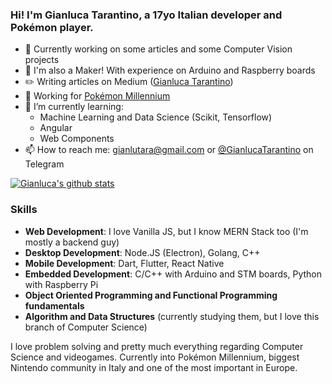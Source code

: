 ### Hi! I'm Gianluca Tarantino, a 17yo Italian developer and Pokémon player.

- 🔭 Currently working on some articles and some Computer Vision projects
- 💾 I'm also a Maker! With experience on Arduino and Raspberry boards
- ✏️ Writing articles on Medium ([Gianluca Tarantino](https://gianlucatarantino.medium.com))
- 📏 Working for [Pokémon Millennium](https://pokemonmillennium.net)
- 🌱 I’m currently learning:
  - Machine Learning and Data Science (Scikit, Tensorflow)
  - Angular
  - Web Components
- 📫 How to reach me: gianlutara@gmail.com or [@GianlucaTarantino](https://t.me/GianlucaTarantino) on Telegram

[![Gianluca's github stats](https://github-readme-stats.vercel.app/api?username=GianlucaTarantino)](https://github.com/GianlucaTarantino)

### Skills
- **Web Development**: I love Vanilla JS, but I know MERN Stack too (I'm mostly a backend guy)
- **Desktop Development**: Node.JS (Electron), Golang, C++
- **Mobile Development**: Dart, Flutter, React Native
- **Embedded Development**: C/C++ with Arduino and STM boards, Python with Raspberry Pi
- **Object Oriented Programming and Functional Programming fundamentals**
- **Algorithm and Data Structures** (currently studying them, but I love this branch of Computer Science)

I love problem solving and pretty much everything regarding Computer Science and videogames.
Currently into Pokémon Millennium, biggest Nintendo community in Italy and one of the most important in Europe.

<!--
**GianlucaTarantino/GianlucaTarantino** is a ✨ _special_ ✨ repository because its `README.md` (this file) appears on your GitHub profile.

Here are some ideas to get you started:

- 🔭 I’m currently working on ...
- 🌱 I’m currently learning ...
- 👯 I’m looking to collaborate on ...
- 🤔 I’m looking for help with ...
- 💬 Ask me about ...
- 📫 How to reach me: ...
- 😄 Pronouns: ...
- ⚡ Fun fact: ...
[![Gianluca's github stats](https://github-readme-stats.vercel.app/api?username=GianlucaTarantino)](https://github.com/anuraghazra/github-readme-stats)
-->
